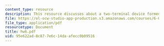 ```yaml
---
content_type: resource
description: This resource discusses about a two-terminal device formed by a MOSFET.
file: https://ol-ocw-studio-app-production.s3.amazonaws.com/courses/6-002-circuits-and-electronics-spring-2007/95e622ad8c877e6c14daafecc0b09516_hw6.pdf
file_type: application/pdf
resourcetype: Document
title: hw6.pdf
uid: 95e622ad-8c87-7e6c-14da-afecc0b09516
---
```

